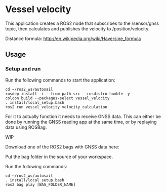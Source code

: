 # Vessel velocity
This application creates a ROS2 node that subscribes to the /sensor/gnss topic, then calculates and publishes the velocity to /position/velocity.

Distance formula: http://en.wikipedia.org/wiki/Haversine_formula

## Usage
### Setup and run

Run the following commands to start the application:
```
cd ~/ros2_ws/autosail
rosdep install -i --from-path src --rosdistro humble -y
colcon build --packages-select vessel_velocity
. install/local_setup.bash
ros2 run vessel_velocity velocity_calculation
```

For it to actually function it needs to receive GNSS data. This can either be done by running the GNSS reading app at the same time, or by replaying data using ROSBag.

WIP

Download one of the ROS2 bags with GNSS data here:

Put the bag folder in the source of your workspace.

Run the following commands:
```
cd ~/ros2_ws/autosail
. install/local_setup.bash
ros2 bag play [BAG_FOLDER_NAME]
```
